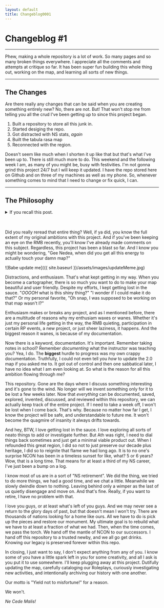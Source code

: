 ```yaml
---
layout: default
title: Changeblog0001
---
```


# Changeblog #1

---

Phew, making a whole repository is a lot of work. So many pages and so many broken things everywhere. I appreciate all the comments and attempts at critique so far. It has been super fun building this whole thing out, working on the map, and learning all sorts of new things. 

---

## The Changes

Are there really any changes that can be said when you are creating something entirely new? No, there are not. But! That won't stop me from telling you all the crud I've been getting up to since this project began. 

1. Built a repository to store all this junk in.
2. Started desiging the repo.
3. Got distracted with NS stats, *again*
4. Built the tabula rasa map
5. Reconnected with the region.

Doesn't seem like much when I shorten it up like that but that's what I've been up to. There is still much more to do. This weekend and the following week I am, as many of you might be, busy with festivities. I'm not gonna grind this project 24/7 but I will keep it updated. I have the repo stored here on Github and on three of my machines as well as my phone. So, whenever something comes to mind that I need to change or fix quick, I can.

---
## The Philosophy

<details>
  <summary>If you recall this post.</summary>
  
I suppose I should go a bit deeper into what I'm doing. I like all the suggestions so far and they are not impossible for me to implement. Before I go over your suggestions, I want to go over a bit of history and the backend of curating the map.

The History, & The Problem

Originally, years ago at this point, we had map 1.0. Map 1.0 sucked. it was just some generated landmasses and a rough paint job. We RP'd a little bit but it was serviceable at bare minimum. Then, after playing around in Paint.net for a while, I had discovered a new method for painting the map and its borders. It allowed for more complex arrangements and style choices. After pitching it to all of you here, we decided to go with map 2.0. 2.0 is the current map we are using. (maybe, it's more like 2.4, I had a little fun). This map has been generally pretty easy to maintain but it can be very tedious at times. It's customizable, and detailed and frankly it looks better than a lot of the other maps I see on NS. But like I said, tedious. The map has outgrown the software I use to update it, paint.net. The main reason we haven't had an update in a while is because it just sucks to do. Each nation has its own layers, color pallets, and other minutia. This on top of the fact that I still haven't completed the geographic features of the map because it is just stitched together pieces from a map generator. Scales are off in some places, edges get weird, and if you look close enough, it gets fuzzy.

So, yea, the current map is good enough, but good enough is not enough for me. It stresses me out just looking at it. It might look fine to some of you, but I can see every flaw and problem with it. Also, IT'S HUGE. I know that it can be slow to load on some people's computers. Now, that might be more of an issue with the host I am using, and I should probably host it on my own servers (Spoiler alert, this is going to happen). All this and there are still more problems.

Map requests are a nightmare. When we get new nations, they look at our map and immediately want space on it. I tell them the same thing each time. "Hey buddy, why don't you talk a bit in the RMB, let us get to know you and try RPing a little bit about your nation before I throw you on the map." Let me share a couple I get.

"hello can i get a uhhh..spot on da north of the sea of rivers thank you"

"hey can u give me a spot on the north of the sea of fourtune on 60.12 direction tnx im waiting"

"Hi there
Hello

I want a space on the map please
Can it be coastal and relatively mountainous please
I also want it to be quite small
I hope this is possible
Thanks!"

Now, I usually send them all the same stuff I posted above. And then they usually ghost us. They either dip, or CTE. So, I'm glad I didn't make any changes to the map. So, this issue is map requests do not have a defined system. When you go to the Delta Episode RP thread, we have 2 links that are kill about the rules and requests. I forgot we had a forum! But that forum is kill :( So, that needs fixing.

Let's break this all down...

The Issues

+ Map is tedious to update.
+ Map has relics that bother me.
+ Map has no concise request system.
+ Map has outgrown the software I use to update it.
+ Map is too big/takes too long to load.
+ Map went from being fun for me, to being a chore.

So, there we have it, a list of all the issues that make me hate even looking at the map. But I want the map to work for everyone and be fun and stimulating for me to work on. Let's talk about some of the requests I've seen.

The Requests

46566 mentioned he would like trade routes to be added to the map. This is pretty simple and could be implemented into the 2.0 map without much effort. Trade routes are generally natural structures that can, as Ath said, evolve and change over time. Like most systems, these routes would follow the "path of least resistance." Port to port. I would probably draw some dotted lines that connect various port cities together with what my best guess would be. I could add big red X's over some of these lanes to symbol shipping disruptions, ala pirate activity, blockades, etc. I could make the lines thicker or thinner depending on the traffic that lane carries. Lines could change in size as the density of trade changes via RP posts and events. All in all, I give this request a gold stamp. NEXT!

Athretvari mentions new geography. Now, I know this isn't a request but something I want to talk about anyway. Geography is one of the most important features of any map. People have preferences for where they want their nation. Sara wants cold, Nordic/Minnesotan climates, Ath loves his archipelagos, Moarfall wants jungles and a primal atmosphere, and so on. These needs must be met to ensure satisfaction with the map. Throughout the years of my map tending, it is clear, that users care more about where their nation is than what their nations shape is. Shape is important sure, but the local geography really gets them going. So, to answer the question, no, I will not overhaul the planetary geography/landmasses that much. We already did that when we upgraded from 1.0 to 2.0 and I kind of like what we have here. Though, I have noticed when it comes to oceans, we don't have particularly large ones. We have a TON of land. Like I said, my plan is not to overhaul the planet's geography, but it will change. A lot in some places and a little in others. For example, right now we don't have very many small islands, in reality, a planet like ours should have potentially hundreds or thousands of small islands and 3.0 will reflect this. Vari's rejoice! More details on the changes to geography later.

Weather maps are an interesting addition and go hand in hand with geography. The climate is intrinsically tied to the terrain it exits in. A weather layer should be simple to implement. The way I see it, it doesn't need to convey much more than what you see on a standard radar. Here is where the rain is, here is where the snow is, here are the local temps. The occasional monsoon, hurricane, tropical storm, etc. Fun little events that players can react to and RP about. Athretvari's suggestions on this topic are exactly what I am looking for. When the weather changes, (I'll have to decide on a frequency) the Phanon Weather Service releases a brief overview of the current weather, and a prediction of what the next cycles weather could be. Another gold star request.

NPCs are a beast of a topic. They can encompass so much. But before we go into what can do with them, what do we do with them now? NPCs are essentially little punching bags us real nations get to bully for whatever reason we want. It can be scary to try and approach a war scenario with another player, especially if it is not a joint RP, no one wants to lose after all. But NPCs make easy targets to invade, turn into puppets, send aid, and have proxy wars over. All Player Nations fall into about 3 categories, Minor, Major, and Superpowers. Unless a player specifically elects to play as a third world country or a city state, they should be considered to have as much agency as their peers. NPCs on the other hand do not fall into these categories. More like, NPCs can be Developing Nations, Decadent Nations, City States, or Pirate States. An example of each of these; The savages north of Ath, Developing Nation | Gresk, Decadent Nation | The tiny island between 46566 and ODR, Midodr, City State | The Thirsty Armada, Pirate State. This is a rough system to place all the NPCs into. Most of the time, when I placed an NPC on the map, I just sort of thoughtlessly put it there. Only considering the category it ought to be. The lore I left to its Player Nation neighbors. We could very easily have a directory of NPCs. Their attitudes, proclivities, and relative strength. I think it would be fun to have an NCON NPC contest every now and then. Players can make a dispatch about a made-up NPC and then we can vote on whose to add or whose needs a little more work. This is not really a request either but work that must be done, nonetheless.
 
The Vision

Okay, so what does all this mean. Well, my philosophy in life is as follows: "I will either find a way or make one." It's a nice quote and fits me well. In life, I am usually VERY unsatisfied with what options are made available to me. Most software, services, devices, etc. are built with the lowest common denominator in mind. Well, I am not common, and I am no bottom (get it?). To that end, I end up changing the systems I have to work with, and if I can't change it, I build a new one. A couple examples. Windows wouldn't let me control my system to the extent I felt comfortable with, so I switched to Linux. The distros I played with didn't work exactly as I needed them to, so I edited all the configurations. Paint.net started failing me, so I went to GIMP. RPG systems don't work the way I need them to, so I make new rules. Skyrim isn't good enough, so I install over 2000 mods. This is my life, not perfection, but mefection. I just coined that, mefection. Anyway, back to the point. If something isn't working for me, I don't feel motivated to use it. As stated above, this has become an issue with the map, and it's a disservice to all of you. So, with that in mind, let me tell you about my multi-year project so far.

Map 3.0 has had several iterations, ideas, features, and so on. I haven't nailed it down yet, but I am getting closer. I think I have enough now to tell you all what I am making. In making 3.0, I have a few design philosophies in mind.

+ The map must be enjoyable to update.
---Note, I did not say easier, I said enjoyable.
+ The map must be user friendly.
+ The map must be easy for users to make requests.
+ The map must load quickly.
+ The map must have a uniform look.
+ The map must be the best on NS.

But who cares about that, let's get into some of the nitty gritty features and mechanics.

A long-time staple of our maps that has made requests easier and pointing to locations faster has been the almighty hexagon. The hexagon is quite literally, the bestagon. Hexes will remain in 3.0 and will be even more relevant to the map than ever before. Currently, we have rather large hexagons, this makes detailing your borders and claims a bit tricky and can cause nations to be much larger than they probably should be. The 2.0 map has 2870 hexes. 3.0 was going to have over 5 million. Quite a jump huh? Thats an increase of 1,742 times! Too big. After mathing it out, I think I have settled around 250,000 - 500,000. Still quite a few but not beyond the pale. Why am I doing this? I am trying to make each hex have a more relevant size. I want each hex to be about the size of a mid-sized metropolitan area, about 2,000 sq kilometers. The area of the earth is about 510 million sq kilometers. So if each hex is about 2,000 and the Earth (our general reference for Delta's size) is about 510 million, then some simple math gives us about 250,000 hexes. I feel comfortable rounding numbers around, so we can say Delta is 500 million sq kilometers. Just a bit smaller than the Earth. Sue me. So, what does this do exactly and why am I making this change?

I am working on a large sprite sheet. For those of you that don't know, most 2D games and graphics are presented as sprites. From the first sentence on the Wikipedia entry on sprites: "In computer graphics, a sprite is a two-dimensional bitmap that is integrated into a larger scene, most often in a 2D video game." My sprite sheet is basically a tile map. I am making a hexagonal representation of various terrain, water, mountains, etc. My tile map will probably be completed at around 200 assets. This will make the map more detailed than ever. Probably almost too detailed, but we'll cross that bridge when we get there. From this point I will then begin the PAINSTAKING process of building the entire world of Delta, tile by tile. (In reality, I will probably automate this process) Once I have a general shape of the landmasses, I will go into the finer details, nice edges, mountain ranges, lakes, rivers, etc. Once this is done, for all map claims going forward, when you claim a hex, you get the whole hex, and not some arbitrary part of its neighbor hexes.

The artwork for this project should hopefully convey a more vibrant world. You get a chance to really see what terrain you are dealing with and should give me the fidelity I am looking for. Thankfully, I can scale the artwork as I need, so if I decide on fewer hexes, the assets will get larger but shouldn't have any problems with aliasing. I look forward to your thoughts and feelings on this, maybe you have a better suggestion for what the size of each hex should be. Alright, next topic.

I mentioned in a previous post, I want the map to be smart. Now, I have a lot of ideas for what that could mean, so lets go over some of my ideas. Ill put them into 3 categories. Likely, potentially, maybe. I know, real specific.

--LIKELY--
+ When you hover over a nation, I want the map to highlight its borders, and give you a tooltip about that nation.
+ I want buttons on the page that when you click them, allow you to change the layers. i.e. Weather, political, terrain, unions, etc.
+ Icons for current events that link to the related RP post.
--POTENTIALLY--
+ Animations. I think it would be really cool to have even basic animations on the map, maybe a tiny ship sailing along one of those trade routes, or a plane flying through the air. IDK. Not super important but would be nice.
+ Random events.
+ Transit paths
--MAYBE--
+ A login for nations to make their own updates and adjustments to their nation.
+ Economic activity.
+ Warzones.

I can't go into exact detail about each of these right now since this post is already humungous but I am happy to dive deeper and discuss it after this main post is out.

Progress

+ Planning (80% complete)
+ Tile Map (40% complete)
+ Math (30% complete)
+ Bladder (99% Full)
+ Programming Acumen (50%)
+ Web Design (95%)
+ Geography Update (5%)
+ Tile Placement (0%)
+ Enthusiasm (100%)

Conclusion

I have been studying and practicing for a while now both art and programming. I want a system that yes, will require a lot on the front end, but once it's in, it will be glorious. BUT I NEED YOUR HELP. I need suggestions, feedback, and if you can, technical help. Also, ride my ass if I slow down. And one more thing. After I return from a convention I am going to (March 29-31) I will release my assets and notes on the project. I have a repo where the project is kept, and you will get to see in real time my progress and process.

I look forward to the discussion we will have as a result of this post. I'm not going to proofread this whole thing so take it as it is.

Yours,
Nedea

P.S. The discussion we had here page=rmb/postid=46837107 hasn't left my mind either.

</details>
<br/><br/>

Did you really reread that entire thing? Well, if ya did, you know the full extent of my original ambitions with this project. And if you've been keeping an eye on the RMB recently, you'll know I've already made comments on this subject. Regardless, this project has been a blast so far. And I know you might be wondering, "Gee Nedea, when did you get all this energy to actually touch your damn map?"

![Babe update me]({{ site.baseurl }}/assets/images/updateMeme.jpg)


Distractions, and enthusiasm. That's what kept getting in my way. When you become a cartographer, there is so much you want to do to make your map beautiful and user friendly. Despite my efforts, I kept getting lost in the sauce. "*OOOOH* what is this shiny thing?" "I wonder if I could make it do that?" Or my personal favorite, "Oh snap, I was supposed to be working on that map wasn't I?"

Enthusiasm makes or breaks any project, and as I mentioned before, there are a multitude of reasons why my enthusiam waxes or wanes. Whether it's just my personal life getting in the way, the RMB quieting, participation in certain RP events, a new project, or just sheer laziness, it happens. And the biggest reason it wanes, is because of my documentation.

Now there is a keyword, documentation. It's important. Remember taking notes in school? Remember *documenting* what the instructor was teaching you? Yea, I do. The **biggest** hurdle to progress was my own crappy documentation. Truthfully, I could not even tell you *how* to update the 2.0 map if you asked me to. It got out of control and then one sabbatical later, I have no idea what I am even looking at. So what is the reason for all this ambition flowing through me?

This repository. Gone are the days where I discuss something interesting and it's gone to the wind. No longer will we invent something only for it to be lost a few weeks later. Now that *everything* can be documented, saved, explored, invented, discussed, and reviewed within this repository, we can actually keep track of the entire project. If I need to take a week off, I won't be lost when I come back. That's why. Because no matter how far I get, I know the project will be safe, and understandable to future me. It won't become the quagmire of insanity it always drifts towards.

And hey, BTW, I love getting lost in the sauce. I love exploring all sorts of neato things to add or investigate further. But Ath was right, I need to dial things back sometimes and just get a minimal viable product out. When I refounded this great region, I did so not to just preserve our decade plus heritage, I did so to reignite that flame we had long ago. It is to no one's surprise NCON has been in a timeless sunset for like, what? 5 or 6 years? Wow, that is a long time. That means for at least a third of my NS career, I've just been a bump on a log.

I know most of us are in a sort of "NS retirement". We did the thing, we tried to do more things, we had a good time, and we chat a little. Meanwhile we slowly dwindle down to nothing. Leaving behind only a wimper as the last of us quietly disengage and move on. And that's fine. Really, if you want to retire, I have no problem with that. 

I love you guys, or at least what's left of you guys. And we may never see a return to the glory days of past, but that doesn't mean I won't try. There are thousands of nations looking for a home like ours. All we have to do is pick up the pieces and restore our monument. My ultimate goal is to rebuild what we have to at least a fraction of what we had. Then, when the time comes, we pass the torch. We hand off the mantle of NCON to our successors. I hand off this repository to a trusted newby, and we all go get drinks. Knowing our legacy is preserved forever within this repo. 

In closing, I just want to say, I don't expect anything from any of you. I know some of you have a little spark left in you for some creativity, and all I ask is you put it to use somewhere. I'll keep plugging away at this project. Dutifully updating the map, carefully cataloging our Roleplays, curiously investigating new activities, and intentionally archiving our history with one another.

Our motto is "Yield not to misfortune!" for a reason.

We won't.

*Ne Cede Malis!*

